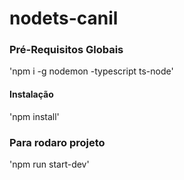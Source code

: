 # nodets-canil

### Pré-Requisitos Globais
'npm i -g nodemon -typescript ts-node'

#### Instalação
'npm install'

### Para rodaro projeto
'npm run start-dev'